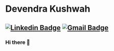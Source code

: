# Devendra Kushwah
[![Linkedin Badge](https://img.shields.io/badge/-devendrakushwah-blue?style=flat-square&logo=Linkedin&logoColor=white&link=https://www.linkedin.com/in/devendrakushwah/)](https://www.linkedin.com/in/devendrakushwah/)
[![Gmail Badge](https://img.shields.io/badge/-idevendrao8@gmail.com-c14438?style=flat-square&logo=Gmail&logoColor=white&link=mailto:idevendra08@gmail.com)](mailto:idevendra08@gmail.com)
---
### Hi there 👋

<!--
**devendrakushwah/devendrakushwah** is a ✨ _special_ ✨ repository because its `README.md` (this file) appears on your GitHub profile.

Here are some ideas to get you started:

- 🔭 I’m currently working on ...
- 🌱 I’m currently learning ...
- 👯 I’m looking to collaborate on ...
- 🤔 I’m looking for help with ...
- 💬 Ask me about ...
- 📫 How to reach me: ...
- 😄 Pronouns: ...
- ⚡ Fun fact: ...
-->
